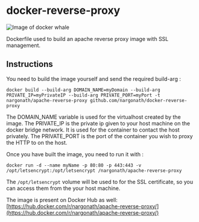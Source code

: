 # docker-reverse-proxy
![Image of docker whale](http://www.nkode.io/img/posts/docker.png)

Dockerfile used to build an apache reverse proxy image with SSL management.

## Instructions
You need to build the image yourself and send the required build-arg :

`docker build --build-arg DOMAIN_NAME=myDomain --build-arg PRIVATE_IP=myPrivateIP --build-arg PRIVATE_PORT=myPort -t nargonath/apache-reverse-proxy github.com/nargonath/docker-reverse-proxy`

The DOMAIN_NAME variable is used for the virtualhost created by the image.
The PRIVATE_IP is the private ip given to your host machine on the docker bridge network. It is used for the container to contact the host privately.
The PRIVATE_PORT is the port of the container you wish to proxy the HTTP to on the host.

Once you have built the image, you need to run it with :

`docker run -d --name myName -p 80:80 -p 443:443 -v /opt/letsencrypt:/opt/letsencrypt /nargonath/apache-reverse-proxy`

The `/opt/letsencrypt` volume will be used to for the SSL certificate, so you can access them from the your host machine.

The image is present on Docker Hub as well: [https://hub.docker.com/r/nargonath/apache-reverse-proxy/](https://hub.docker.com/r/nargonath/apache-reverse-proxy/)
